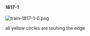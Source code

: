 #### 1817-1
![train-1817-1-0.png](https://github.com/lil-lab/nlvr/raw/master/nlvr/train/images/1/train-1817-1-0.png "train-1817-1-0.png")

all yellow circles are touhing the edge